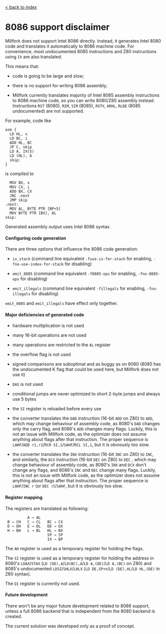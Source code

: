 [< back to index](../doc_index.md)

# 8086 support disclaimer

Millfork does not support Intel 8086 directly.
Instead, it generates Intel 8080 code and translates it automatically to 8086 machine code.
For convenience, most undocumented 8085 instructions and Z80 instructions using `IX` are also translated.

This means that:

* code is going to be large and slow;

* there is no support for writing 8086 assembly;

* Millfork currently translates majority of Intel 8085 assembly instructions to 8086 machine code,
so you can write 8080/Z80 assembly instead.  
    Instructions `RST` (8080), `RIM`, `SIM` (8085), `RSTV`, `ARHL`, `RLDE` (8085 undocumented) are not supported.

For example, code like

    asm {
      LD HL, x
      LD BC, i
      ADD HL, BC
      JP C, skip
      LD A, IX(5)
      LD (HL), A
      skip:
    }
    
is compiled to

      MOV BX, x
      MOV CX, i
      ADD BX, CX
      JNC .next
      JMP skip
    .next:
      MOV AL, BYTE PTR [BP+5]
      MOV BYTE PTR [BX], AL    
    skip:
    
Generated assembly output uses Intel 8086 syntax.

#### Configuring code generation

There are three options that influence the 8086 code generation:

* `ix_stack` (command line equivalent `-fuse-ix-for-stack` for enabling, `-fno-use-index-for-stack` for disabling)

* `emit_8085` (command line equivalent `-f8085-ops` for enabling, `-fno-8085-ops` for disabling)

* `emit_illegals` (command line equivalent `-fillegals` for enabling, `-fno-illegals` for disabling)

`emit_8085` and `emit_illegals` have effect only together.

#### Major deficiencies of generated code

* hardware multiplication is not used

* many 16-bit operations are not used

* many operations are restricted to the `AL` register

* the overflow flag is not used

* signed comparisons are suboptimal and as buggy as on 8080
(8085 has the undocumented K flag that could be used here, but Millfork does not use it)

* `DAS` is not used

* conditional jumps are never optimized to short 2-byte jumps and always use 5 bytes

* the `SI` register is reloaded before every use 

* the converter translates the `DAD` instruction (16-bit `ADD` on Z80) to `ADD`,
which may change behaviour of assembly code,
as 8080's `DAD` changes only the carry flag, and 8086's `ADD` changes many flags.
Luckily, this is not an issue with Millfork code, as the optimizer does not assume anything about flags after that instruction.
The proper sequence is `LAHF`/`ADD r1,r2`/`RCR SI,1`/`SAHF`/`RCL SI,1`, but it is obviously too slow.

* the converter translates the `INX` instruction (16-bit `INC` on Z80) to `INC`,
and similarly, the `DCX` instruction (16-bit `DEC` on Z80) to `DEC` ,
which may change behaviour of assembly code,
as 8080's `INX` and `DCX` don't change any flags, and 8086's `INC` and `DEC` change many flags.
Luckily, this is not an issue with Millfork code, as the optimizer does not assume anything about flags after that instruction.
The proper sequence is `LAHF`/`INC r` (or `DEC r`)/`SAHF`, but it is obviously too slow.

#### Register mapping

The registers are translated as following:  

              A → AL  
     B → CH   C → CL   BC → CX  
     D → DH   E → DL   DE → DX  
     H → BH   L → BL   HL → BX  
                       SP → SP
                       IX → BP

The `AH` register is used as a temporary register for holding the flags.

The `SI` register is used as a temporary register for holding the address in 8080's `LDAX`/`STAX`
(`LD (DE),A`/`LD(BC),A`/`LD A,(DE)`/`LD A,(BC)` on Z80)
and 8085's undocumented `LDSI`/`SHLX`/`LHLX` (`LD DE,SP+n`/`LD (DE),HL`/`LD HL,(DE)` in Z80 syntax).

The `DI` register is currently not used.

#### Future development

There won't be any major future development related to 8086 support,
unless a full 8086 backend that is independent from the 8080 backend is created.

The current solution was developed only as a proof of concept.
